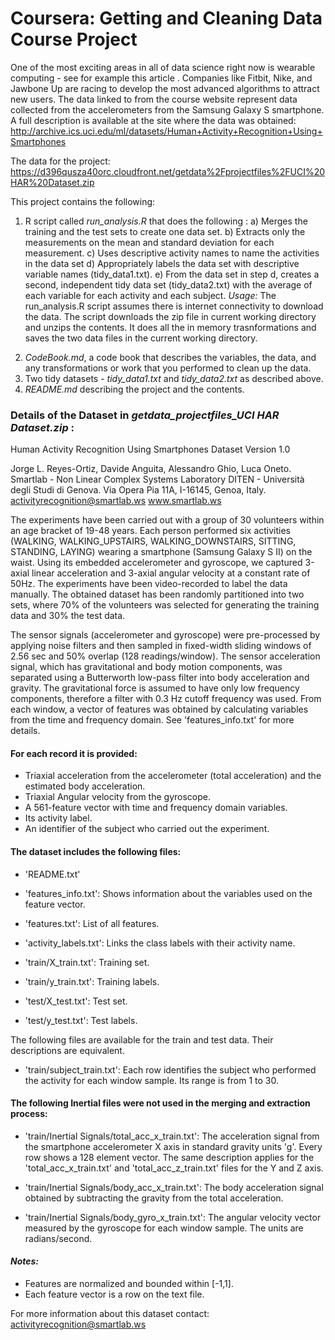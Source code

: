 #		Coursera: Getting and Cleaning Data Course Project

One of the most exciting areas in all of data science right now is wearable computing - see for example this article . Companies like Fitbit, Nike, and Jawbone Up are racing to develop the most advanced algorithms to attract new users. The data linked to from the course website represent data collected from the accelerometers from the Samsung Galaxy S smartphone. A full description is available at the site where the data was obtained:
http://archive.ics.uci.edu/ml/datasets/Human+Activity+Recognition+Using+Smartphones 

The data for the project:
https://d396qusza40orc.cloudfront.net/getdata%2Fprojectfiles%2FUCI%20HAR%20Dataset.zip 

This project contains the following: 
1. R script called *run_analysis.R* that does the following :
	a) Merges the training and the test sets to create one data set.
	b) Extracts only the measurements on the mean and standard deviation for each measurement. 
	c) Uses descriptive activity names to name the activities in the data set
	d) Appropriately labels the data set with descriptive variable names (tidy_data1.txt). 
	e) From the data set in step d, creates a second, independent tidy data set (tidy_data2.txt) with the average of each variable for each activity and each subject.
	_Usage:_ The run_analysis.R script assumes there is internet connectivity to download the data. The script downloads the zip file in current working directory and unzips the contents. It does all the in memory trasnformations and saves the two data files in the current working directory. 
2) *CodeBook.md*, a code book that describes the variables, the data, and any transformations or work that you performed to clean up the data.
3) Two tidy datasets - *tidy_data1.txt* and *tidy_data2.txt* as described above.
4) *README.md* describing the project and the contents.


### Details of the Dataset in *getdata_projectfiles_UCI HAR Dataset.zip* :

Human Activity Recognition Using Smartphones Dataset
Version 1.0

Jorge L. Reyes-Ortiz, Davide Anguita, Alessandro Ghio, Luca Oneto.
Smartlab - Non Linear Complex Systems Laboratory
DITEN - Università degli Studi di Genova.
Via Opera Pia 11A, I-16145, Genoa, Italy.
activityrecognition@smartlab.ws
www.smartlab.ws


The experiments have been carried out with a group of 30 volunteers within an age bracket of 19-48 years. Each person performed six activities (WALKING, WALKING_UPSTAIRS, WALKING_DOWNSTAIRS, SITTING, STANDING, LAYING) wearing a smartphone (Samsung Galaxy S II) on the waist. Using its embedded accelerometer and gyroscope, we captured 3-axial linear acceleration and 3-axial angular velocity at a constant rate of 50Hz. The experiments have been video-recorded to label the data manually. The obtained dataset has been randomly partitioned into two sets, where 70% of the volunteers was selected for generating the training data and 30% the test data. 

The sensor signals (accelerometer and gyroscope) were pre-processed by applying noise filters and then sampled in fixed-width sliding windows of 2.56 sec and 50% overlap (128 readings/window). The sensor acceleration signal, which has gravitational and body motion components, was separated using a Butterworth low-pass filter into body acceleration and gravity. The gravitational force is assumed to have only low frequency components, therefore a filter with 0.3 Hz cutoff frequency was used. From each window, a vector of features was obtained by calculating variables from the time and frequency domain. See 'features_info.txt' for more details. 

#### For each record it is provided:

- Triaxial acceleration from the accelerometer (total acceleration) and the estimated body acceleration.
- Triaxial Angular velocity from the gyroscope. 
- A 561-feature vector with time and frequency domain variables. 
- Its activity label. 
- An identifier of the subject who carried out the experiment.

#### The dataset includes the following files:

- 'README.txt'

- 'features_info.txt': Shows information about the variables used on the feature vector.

- 'features.txt': List of all features.

- 'activity_labels.txt': Links the class labels with their activity name.

- 'train/X_train.txt': Training set.

- 'train/y_train.txt': Training labels.

- 'test/X_test.txt': Test set.

- 'test/y_test.txt': Test labels.

The following files are available for the train and test data. Their descriptions are equivalent. 

- 'train/subject_train.txt': Each row identifies the subject who performed the activity for each window sample. Its range is from 1 to 30. 

#### The following Inertial files were not used in the merging and extraction process: 

- 'train/Inertial Signals/total_acc_x_train.txt': The acceleration signal from the smartphone accelerometer X axis in standard gravity units 'g'. Every row shows a 128 element vector. The same description applies for the 'total_acc_x_train.txt' and 'total_acc_z_train.txt' files for the Y and Z axis. 

- 'train/Inertial Signals/body_acc_x_train.txt': The body acceleration signal obtained by subtracting the gravity from the total acceleration. 

- 'train/Inertial Signals/body_gyro_x_train.txt': The angular velocity vector measured by the gyroscope for each window sample. The units are radians/second. 

#### _Notes:_

- Features are normalized and bounded within [-1,1].
- Each feature vector is a row on the text file.

For more information about this dataset contact: activityrecognition@smartlab.ws
